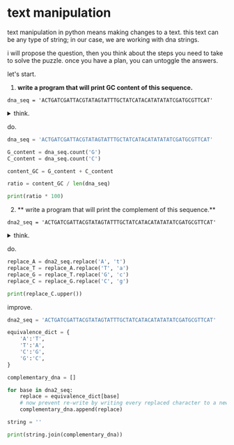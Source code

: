 # text manipulation

text manipulation in python means making changes to a text. this text can be any type of string; in our case, we are working with dna strings.

i will propose the question, then you think about the steps you need to take to solve the puzzle. once you have a plan, you can untoggle the answers.

let's start.

1.  **write a program that will print GC content of this sequence.**

`dna_seq = 'ACTGATCGATTACGTATAGTATTTGCTATCATACATATATATCGATGCGTTCAT'`

<details>
  <summary>think.</summary>
  <ul>
    <li>count how many times G appears.</li>
    <li>count how many times C appears.</li>
    <li>sum them up.</li>
    <li>divide to the whole length.</li>
  </ul>
</details>  

  do.

  ```python
  dna_seq = 'ACTGATCGATTACGTATAGTATTTGCTATCATACATATATATCGATGCGTTCAT'

  G_content = dna_seq.count('G')
  C_content = dna_seq.count('C')

  content_GC = G_content + C_content

  ratio = content_GC / len(dna_seq)

  print(ratio * 100)
```

2. ** write a program that will print the complement of this sequence.**

`dna2_seq = 'ACTGATCGATTACGTATAGTATTTGCTATCATACATATATATCGATGCGTTCAT'`

<details>
  <summary>think.</summary>
  <ul>
    <li>go through the string and change a to t and save the new string in a variabe. > this won't work becasue will be rewritten every time.</li>
    <li>it should do it in one go. start from the beginning, change a to t and t to a, g to c and c to g.</li>
  </ul>
</details> 

do.

```python
replace_A = dna2_seq.replace('A', 't')
replace_T = replace_A.replace('T', 'a')
replace_G = replace_T.replace('G', 'c')
replace_C = replace_G.replace('C', 'g')

print(replace_C.upper())
```

improve.

```python
dna2_seq = 'ACTGATCGATTACGTATAGTATTTGCTATCATACATATATATCGATGCGTTCAT'

equivalence_dict = {
    'A':'T',
    'T':'A',
    'C':'G',
    'G':'C',
}

complementary_dna = []

for base in dna2_seq:
    replace = equivalence_dict[base]
    # now prevent re-write by writing every replaced character to a new string
    complementary_dna.append(replace)

string = ''

print(string.join(complementary_dna))
```




















